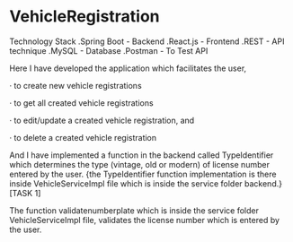 # VehicleRegistration

Technology Stack
 .Spring Boot - Backend
 .React.js    - Frontend
 .REST        - API technique
 .MySQL       - Database
 .Postman     - To Test API



Here I have developed the application which facilitates the user,

· to create new vehicle registrations

· to get all created vehicle registrations

· to edit/update a created vehicle registration, and

· to delete a created vehicle registration

And I have implemented a function in the backend called TypeIdentifier which determines the type (vintage, old or modern) of license number entered by the user.
{the TypeIdentifier function implementation is there inside VehicleServiceImpl file which is inside the service folder backend.} [TASK 1]

The function validatenumberplate which is inside the service folder VehicleServiceImpl file, validates the license number which is entered by the user.

